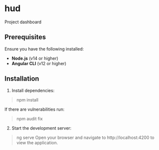 # hud
Project dashboard

## Prerequisites

Ensure you have the following installed:

- **Node.js** (v14 or higher)
- **Angular CLI** (v12 or higher)

## Installation

1. Install dependencies:

> npm install

If there are vulnerabilities run:
> npm audit fix

2. Start the development server:

> ng serve
Open your browser and navigate to http://localhost:4200 to view the application.